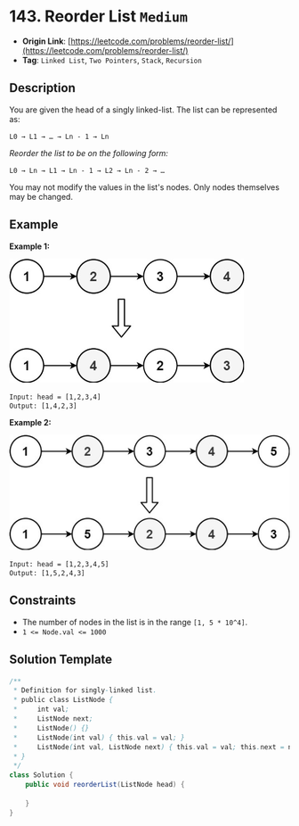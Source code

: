 # 143. Reorder List `Medium`

- **Origin Link**: [https://leetcode.com/problems/reorder-list/](https://leetcode.com/problems/reorder-list/)
- **Tag**: `Linked List`, `Two Pointers`, `Stack`, `Recursion`


## Description

You are given the head of a singly linked-list. The list can be represented as:

```
L0 → L1 → … → Ln - 1 → Ln
```

*Reorder the list to be on the following form:*

```
L0 → Ln → L1 → Ln - 1 → L2 → Ln - 2 → …
```

You may not modify the values in the list's nodes. Only nodes themselves may be changed.


## Example

**Example 1:**

![](./reorder1linked-list.jpg)

```
Input: head = [1,2,3,4]
Output: [1,4,2,3]
```

**Example 2:**

![](./reorder2-linked-list.jpg)

```
Input: head = [1,2,3,4,5]
Output: [1,5,2,4,3]
```


## Constraints

- The number of nodes in the list is in the range `[1, 5 * 10^4]`.
- `1 <= Node.val <= 1000`


## Solution Template

```java
/**
 * Definition for singly-linked list.
 * public class ListNode {
 *     int val;
 *     ListNode next;
 *     ListNode() {}
 *     ListNode(int val) { this.val = val; }
 *     ListNode(int val, ListNode next) { this.val = val; this.next = next; }
 * }
 */
class Solution {
    public void reorderList(ListNode head) {

    }
}
```
